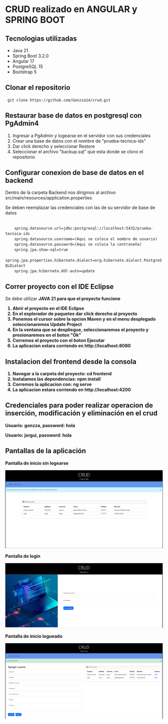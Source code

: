 # CRUD realizado en ANGULAR y SPRING BOOT

<h2>Tecnologias utilizadas</h2>
<ul>
<li>Java 21</li>
<li>Spring Boot 3.2.0</li>
<li>Angular 17</li>
<li>PostgreSQL 15</li>
<LI>Bootstrap 5</li>
</ul>

<h2>Clonar el repositorio</h2>
<code> git clone https://github.com/Gonzza14/crud.git</code>

<h2>Restaurar base de datos en postgresql con PgAdmin4</h2>

<ol>
    <li>Ingresar a PgAdmin y logearse en el servidor con sus credenciales</li>
    <li>Crear una base de datos con el nombre de "prueba-tecnica-ids"</li>
    <li>Dar click derecho y seleccionar Restore</li>
    <li>Seleccionar el archivo "backup.sql" que esta donde se clono el repositorio</li>
</ol>

<h2>Configurar conexion de base de datos en el backend</h2>

<p>Dentro de la carpeta Backend nos dirigmos al archivo src/main/resources/application.properties</p>

<p>Se deben reemplazar las credenciales con las de su servidor de base de datos</p>

<code>
    spring.datasource.url=jdbc:postgresql://localhost:5432/prueba-tecnica-ids
    spring.datasource.username=(Aqui se coloca el nombre de usuario)
    spring.datasource.password=(Aqui se coloca la contraseña)
    spring.jpa.show-sql=true
    spring.jpa.properties.hibernate.dialect=org.hibernate.dialect.PostgreSQLDialect
    spring.jpa.hibernate.ddl-auto=update
</code>

<h2>Correr proyecto con el IDE Eclipse</h2>

<p>Se debe utilizar <strong>JAVA 21<strong> para que el proyecto funcione<p>

<ol>
    <li>Abrir el proyecto en el IDE Eclipse</li>
    <li>En el explorador de paquetes dar click derecho al proyecto</li>
    <li>Ponemos el cursor sobre la opcion Maven y en el menu desplegado seleccionaremos Update Project</li>
    <li>En la ventana que se despliegue, seleccionaremos el proyecto y presionaremos en el boton "Ok"</li>
    <li>Corremos el proyecto con el boton Ejecutar</li>
    <li>La aplicacion estara corriendo en http://localhost:8080</li>
</ol>

<h2>Instalacion del frontend desde la consola</h2>

<ol>
    <li>Navegar a la carpeta del proyecto: cd frontend</li>
    <li>Instalamos las dependencias: npm install</li>
    <li>Corremos la aplicacion con: ng serve</li>
    <li>La aplicacion estara corriendo en http://localhost:4200</li>
</ol>

<h2>Credenciales para poder realizar operacion de inserción, modificación y eliminación en el crud</h2>

<p>Usuario: gonzza, password: hola</p>
<p>Usuario: jorgui, password: hola</p>

<h2>Pantallas de la aplicación</h2>

<p>Pantalla de inicio sin logearse</p>

<img src="https://github.com/Gonzza14/crud/blob/main/img/pagina-inicio-sin-login.png"></img>

<p>Pantalla de login</p>

<img src="https://github.com/Gonzza14/crud/blob/main/img/login.png"></img>

<p>Pantalla de inicio logueado</p>

<img src="https://github.com/Gonzza14/crud/blob/main/img/crud.png"></img>

